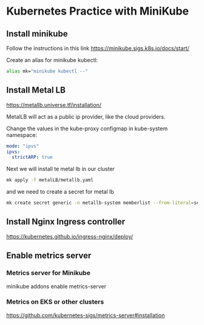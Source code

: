 # Kubernetes Practice with MiniKube

## Install minikube

Follow the instructions in this link
https://minikube.sigs.k8s.io/docs/start/

Create an alias for minikube kubectl:

```bash
alias mk="minikube kubectl --"
```


## Install Metal LB

https://metallb.universe.tf/installation/

MetalLB will act as a public ip provider, like the cloud providers.

Change the values in the kube-proxy configmap in kube-system namespace:

```yaml
mode: "ipvs"
ipvs:
  strictARP: true
```

Next we will install te metal lb in our cluster

```bash
mk apply -f metalLB/metallb.yaml
```

and we need to create a secret for metal lb

```bash
mk create secret generic -n metallb-system memberlist --from-literal=secretkey="$(openssl rand -base64 128)"
```

## Install Nginx Ingress controller

https://kubernetes.github.io/ingress-nginx/deploy/

## Enable metrics server

### Metrics server for Minikube

minikube addons enable metrics-server

### Metrics on EKS or other clusters

https://github.com/kubernetes-sigs/metrics-server#installation


